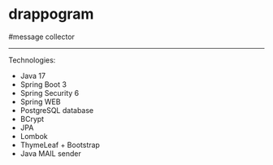 # drappogram
#message collector
___
Technologies:
<ul>
<li>Java 17</li>
<li>Spring Boot 3</li>
<li>Spring Security 6</li>
<li>Spring WEB</li>
<li>PostgreSQL database</li>
<li>BCrypt</li>
<li>JPA</li>
<li>Lombok</li>
<li>ThymeLeaf + Bootstrap</li>
<li>Java MAIL sender</li>
</ul>
